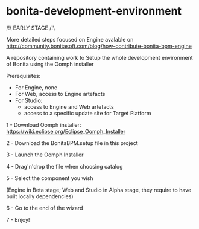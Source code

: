 bonita-development-environment
==============================

/!\ EARLY STAGE /!\

More detailed steps focused on Engine avalable on http://community.bonitasoft.com/blog/how-contribute-bonita-bpm-engine

A repository containing work to Setup the whole development environment of Bonita using the Oomph installer

Prerequisites:
- For Engine, none
- For Web, access to Engine artefacts
- For Studio:
    - access to Engine and Web artefacts
    - access to a specific update site for Target Platform


1 - Download Oomph installer: https://wiki.eclipse.org/Eclipse_Oomph_Installer

2 - Download the BonitaBPM.setup file in this project

3 - Launch the Oomph Installer

4 - Drag'n'drop the file when choosing catalog

5 - Select the component you wish

(Engine in Beta stage; Web and Studio in Alpha stage, they require to have built locally dependencies)

6 - Go to the end of the wizard

7 - Enjoy!
